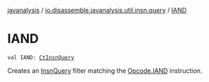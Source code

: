 [javanalysis](../index.md) / [io.disassemble.javanalysis.util.insn.query](index.md) / [IAND](./-i-a-n-d.md)

# IAND

`val IAND: `[`CtInsnQuery`](-ct-insn-query/index.md)

Creates an [InsnQuery](-insn-query/index.md) filter matching the [Opcode.IAND](#) instruction.

